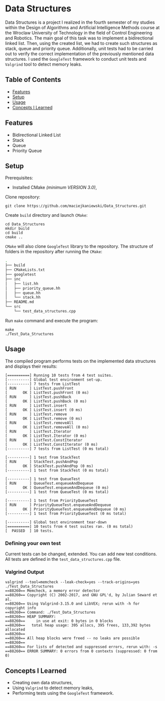 # Data Structures

Data Structures is a project I realized in the fourth semester of my studies within the Design of Algorithms and Artificial Intelligence Methods course at the Wroclaw University of Technology in the field of Control Engineering and Robotics. The main goal of this task was to implement a bidirectional linked list. Then, using the created list, we had to create such structures as stack, queue and priority queue. Additionally, unit tests had to be carried out to verify the correct implementation of the previously mentioned data structures. I used the `GoogleTest` framework to conduct unit tests and `Valgrind` tool to detect memory leaks.

## Table of Contents

  - [Features](#features)
  - [Setup](#setup)
  - [Usage](#usage)
  - [Concepts I Learned](#concepts-i-learned)
  
## Features

- Bidirectional Linked List
- Stack
- Queue
- Priority Queue


## Setup
Prerequisites:
* Installed CMake *(minimum VERSION 3.0)*,

Clone repository:

    git clone https://github.com/maciejkaniewski/Data_Structures.git

Create `build` directory and launch `CMake`:

    cd Data_Structures
    mkdir build
    cd build
    cmake ..

`CMake` will also clone `GoogleTest` library to the repository. The structure of folders in the repository after running the `CMake`:

```bash
.
├── build
├── CMakeLists.txt
├── googletest 
├── inc
│   ├── list.hh
│   ├── priority_queue.hh
│   ├── queue.hh
│   └── stack.hh
├── README.md
└── src
    └── test_data_structures.cpp
```
    
Run `make` command and execute the program:

    make
    ./Test_Data_Structures

## Usage

The compiled program performs tests on the implemented data structures and displays their results:

    [==========] Running 10 tests from 4 test suites.
    [----------] Global test environment set-up.
    [----------] 7 tests from ListTest
    [ RUN      ] ListTest.pushFront
    [       OK ] ListTest.pushFront (0 ms)
    [ RUN      ] ListTest.pushBack
    [       OK ] ListTest.pushBack (0 ms)
    [ RUN      ] ListTest.insert
    [       OK ] ListTest.insert (0 ms)
    [ RUN      ] ListTest.remove
    [       OK ] ListTest.remove (0 ms)
    [ RUN      ] ListTest.removeAll
    [       OK ] ListTest.removeAll (0 ms)
    [ RUN      ] ListTest.Iterator
    [       OK ] ListTest.Iterator (0 ms)
    [ RUN      ] ListTest.ConstIterator
    [       OK ] ListTest.ConstIterator (0 ms)
    [----------] 7 tests from ListTest (0 ms total)

    [----------] 1 test from StackTest
    [ RUN      ] StackTest.pushAndPop
    [       OK ] StackTest.pushAndPop (0 ms)
    [----------] 1 test from StackTest (0 ms total)

    [----------] 1 test from QueueTest
    [ RUN      ] QueueTest.enqueueAndDequeue
    [       OK ] QueueTest.enqueueAndDequeue (0 ms)
    [----------] 1 test from QueueTest (0 ms total)

    [----------] 1 test from PriorityQueueTest
    [ RUN      ] PriorityQueueTest.enqueueAndDequeue
    [       OK ] PriorityQueueTest.enqueueAndDequeue (0 ms)
    [----------] 1 test from PriorityQueueTest (0 ms total)

    [----------] Global test environment tear-down
    [==========] 10 tests from 4 test suites ran. (0 ms total)
    [  PASSED  ] 10 tests.


### Defining your own test

Current tests can be changed, extended. You can add new test conditions. All tests are defined in the `test_data_structures.cpp` file.

### Valgrind Output

    valgrind --tool=memcheck --leak-check=yes --track-origins=yes ./Test_Data_Structures
    ==88260== Memcheck, a memory error detector
    ==88260== Copyright (C) 2002-2017, and GNU GPL'd, by Julian Seward et al.
    ==88260== Using Valgrind-3.15.0 and LibVEX; rerun with -h for copyright info
    ==88260== Command: ./Test_Data_Structures
    ==88260== HEAP SUMMARY:
    ==88260==     in use at exit: 0 bytes in 0 blocks
    ==88260==   total heap usage: 395 allocs, 395 frees, 133,392 bytes allocated
    ==88260== 
    ==88260== All heap blocks were freed -- no leaks are possible
    ==88260== 
    ==88260== For lists of detected and suppressed errors, rerun with: -s
    ==88260== ERROR SUMMARY: 0 errors from 0 contexts (suppressed: 0 from 0)


## Concepts I Learned

- Creating own data structures,
- Using `Valgrind` to detect memory leaks,
- Performing tests using the `GoogleTest` framework.